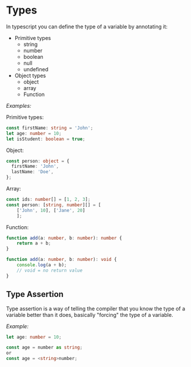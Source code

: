 # Types

In typescript you can define the type of a variable by annotating it:

- Primitive types
  - string
  - number
  - boolean
  - null
  - undefined
- Object types
  - object
  - array
  - Function

*Examples:*

Primitive types:
```TypeScript
const firstName: string = 'John';
let age: number = 10;
let isStudent: boolean = true;
```

Object:
```TypeScript
const person: object = {
  firstName: 'John',
  lastName: 'Doe',
};
```

Array:
```TypeScript
const ids: number[] = [1, 2, 3];
const person: [string, number][] = [
    ['John', 10], ['Jane', 20]
    ];
```

Function:
```typescript
function add(a: number, b: number): number {
    return a + b;
}

function add(a: number, b: number): void {
    console.log(a + b);
    // void = no return value
}
```

## Type Assertion

Type assertion is a way of telling the compiler that you know the type of a variable better than it does, basically "forcing" the type of a variable.

*Example:*

```TypeScript
let age: number = 10;

const age = number as string;
or
const age = <string>number;
```